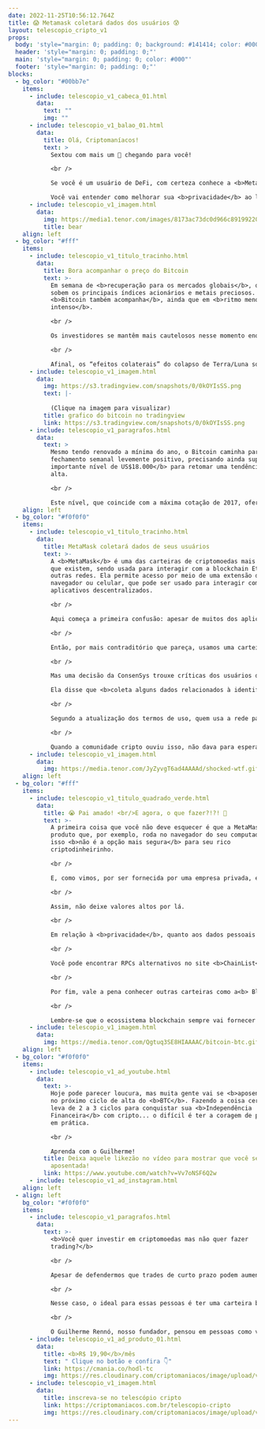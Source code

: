 ```yaml
---
date: 2022-11-25T10:56:12.764Z
title: 😱 Metamask coletará dados dos usuários 😰
layout: telescopio_cripto_v1
props:
  body: 'style="margin: 0; padding: 0; background: #141414; color: #000"'
  header: 'style="margin: 0; padding: 0;"'
  main: 'style="margin: 0; padding: 0; color: #000"'
  footer: 'style="margin: 0; padding: 0;"'
blocks:
  - bg_color: "#00bb7e"
    items:
      - include: telescopio_v1_cabeca_01.html
        data:
          text: ""
          img: ""
      - include: telescopio_v1_balao_01.html
        data:
          title: Olá, Criptomaníacos!
          text: >
            Sextou com mais um 🔭 chegando para você!

            <br />

            Se você é um usuário de DeFi, com certeza conhece a <b>MetaMask</b>. Ontem foi revelado que seus dados serão coletados ao usar o produto.

            Você vai entender como melhorar sua <b>privacidade</b> ao ler este Telescópio!
      - include: telescopio_v1_imagem.html
        data:
          img: https://media1.tenor.com/images/8173ac73dc0d966c891992206e6fdde5/tenor.gif
          title: bear
    align: left
  - bg_color: "#fff"
    items:
      - include: telescopio_v1_titulo_tracinho.html
        data:
          title: Bora acompanhar o preço do Bitcoin
          text: >-
            Em semana de <b>recuperação para os mercados globais</b>, quando
            sobem os principais índices acionários e metais preciosos. O
            <b>Bitcoin também acompanha</b>, ainda que em <b>ritmo menos
            intenso</b>.

            <br />

            Os investidores se mantêm mais cautelosos nesse momento enquanto ainda seguem acompanhando os <b>desdobramentos da falência da FTX e o possível contágio</b> para outras corretoras, empresas e projetos cripto.

            <br />

            Afinal, os “efeitos colaterais” do colapso de Terra/Luna só vieram a ser conhecidos em sua totalidade nos meses seguintes, trazendo problemas para diversos fundos e plataformas de empréstimo em criptomoedas.
      - include: telescopio_v1_imagem.html
        data:
          img: https://s3.tradingview.com/snapshots/0/0kOYIsSS.png
          text: |-
            
            (Clique na imagem para visualizar)
          title: grafico do bitcoin no tradingview
          link: https://s3.tradingview.com/snapshots/0/0kOYIsSS.png
      - include: telescopio_v1_paragrafos.html
        data:
          text: >
            Mesmo tendo renovado a mínima do ano, o Bitcoin caminha para um
            fechamento semanal levemente positivo, precisando ainda superar o<b>
            importante nível de US$18.000</b> para retomar uma tendência de
            alta.

            <br />

            Este nível, que coincide com a máxima cotação de 2017, ofereceu suporte por quase 5 meses antes de ser perdido e agora é esperado que ofereça <b>resistência aos preços no curto prazo</b>.
    align: left
  - bg_color: "#f0f0f0"
    items:
      - include: telescopio_v1_titulo_tracinho.html
        data:
          title: MetaMask coletará dados de seus usuários
          text: >-
            A <b>MetaMask</b> é uma das carteiras de criptomoedas mais populares
            que existem, sendo usada para interagir com a blockchain Ethereum e
            outras redes. Ela permite acesso por meio de uma extensão do
            navegador ou celular, que pode ser usado para interagir com
            aplicativos descentralizados.

            <br />

            Aqui começa a primeira confusão: apesar de muitos dos aplicativos acessados pela MetaMask serem descentralizados, a carteira é produzida por uma <b>empresa privada</b>, a <b>ConsenSys</b>.

            <br />

            Então, por mais contraditório que pareça, usamos uma carteira <b>centralizada</b> para entrar num ecossistema <b>descentralizado</b>. Até aqui não há muito problema.

            <br />

            Mas uma decisão da ConsenSys trouxe críticas dos usuários da MetaMask.

            Ela disse que <b>coleta alguns dados relacionados à identificação do usuário</b>, como detalhes de contato, informações de perfil junto e algumas outras informações adicionais.

            <br />

            Segundo a atualização dos termos de uso, quem usa a rede padrão (RPC) da MetaMask, que é um serviço da ConsenSys chamado Infura, terá o <b>endereço IP</b> e o <b>endereço da carteira</b> usado para transações coletados. 

            <br />

            Quando a comunidade cripto ouviu isso, não dava para esperar outra reação a não ser ficar chocada.
      - include: telescopio_v1_imagem.html
        data:
          img: https://media.tenor.com/JyZyvgT6ad4AAAAd/shocked-wtf.gif
    align: left
  - bg_color: "#fff"
    items:
      - include: telescopio_v1_titulo_quadrado_verde.html
        data:
          title: 😭 Pai amado! <br/>E agora, o que fazer?!?! 🤯
          text: >-
            A primeira coisa que você não deve esquecer é que a MetaMask é um
            produto que, por exemplo, roda no navegador do seu computador e por
            isso <b>não é a opção mais segura</b> para seu rico
            criptodinheirinho.

            <br />

            E, como vimos, por ser fornecida por uma empresa privada, existem riscos adicionais como o de <b>intermediação de terceiros</b> e <b>regulatórios</b>. 

            <br />

            Assim, não deixe valores altos por lá.

            <br />

            Em relação à <b>privacidade</b>, quanto aos dados pessoais coletados pela ConsenSys não há muito o que fazer se você continuar a usar o produto da empresa. Mas sobre o endereço de IP e endereço da sua carteira, a solução é simples: se você <b>mudar para um RPC diferente do padrão da MetaMask</b>, os dados financeiros não serão coletados.

            <br />

            Você pode encontrar RPCs alternativos no site <b>ChainList</b> ou procurar pelo RPC da <b>POKT</b>.

            <br />

            Por fim, vale a pena conhecer outras carteiras como a<b> Block Wallet</b>. Só não esqueça de fazer sua própria pesquisa e tomar decisões baseadas nela. Apenas damos sugestões para que você conheça mais sobre esse universo. <b>Não encare essas informações como recomendação de serviços</b>.

            <br />

            Lembre-se que o ecossistema blockchain sempre vai fornecer várias opções para seus participantes. Cabe a você desbravar este mundo e ser o dono de seu próprio caminho. E, de preferência, que seja <b>descentralizado</b>!
      - include: telescopio_v1_imagem.html
        data:
          img: https://media.tenor.com/Qgtuq3SE8HIAAAAC/bitcoin-btc.gif
    align: left
  - bg_color: "#f0f0f0"
    items:
      - include: telescopio_v1_ad_youtube.html
        data:
          text: >-
            Hoje pode parecer loucura, mas muita gente vai se <b>aposentar</b>
            no próximo ciclo de alta do <b>BTC</b>. Fazendo a coisa certa, você
            leva de 2 a 3 ciclos para conquistar sua <b>Independência
            Financeira</b> com cripto... o difícil é ter a coragem de pôr isso
            em prática.

            <br />

            Aprenda com o Guilherme!
          title: Deixa aquele likezão no vídeo para mostrar que você será da turma
            aposentada!
          link: https://www.youtube.com/watch?v=Vv7oNSF6Q2w
      - include: telescopio_v1_ad_instagram.html
    align: left
  - align: left
    bg_color: "#f0f0f0"
    items:
      - include: telescopio_v1_paragrafos.html
        data:
          text: >-
            <b>Você quer investir em criptomoedas mas não quer fazer
            trading?</b>

            <br />

            Apesar de defendermos que trades de curto prazo podem aumentar sua rentabilidade, entendemos que nem todo mundo tem o tempo disponível pra operar.

            <br />

            Nesse caso, o ideal para essas pessoas é ter uma carteira bem fundamentada para o longo prazo, cujo objetivo seja acumular Bitcoins.

            <br />

            O Guilherme Rennó, nosso fundador, pensou em pessoas como você e decidiu criar a Carteira HODL, voltada para quem quer dar o primeiro passo no mercado cripto sem se preocupar em operar todo dia.
      - include: telescopio_v1_ad_produto_01.html
        data:
          title: <b>R$ 19,90</b>/mês
          text: " Clique no botão e confira 👇"
          link: https://cmania.co/hodl-tc
          img: https://res.cloudinary.com/criptomaniacos/image/upload/v1661372975/telescopio/produtos/logo_carteira_hodl_mhzjq6.png
      - include: telescopio_v1_imagem.html
        data:
          title: inscreva-se no telescópio cripto
          link: https://criptomaniacos.com.br/telescopio-cripto
          img: https://res.cloudinary.com/criptomaniacos/image/upload/v1662133224/telescopio/inscreva-se-telescopio.png
---
```

